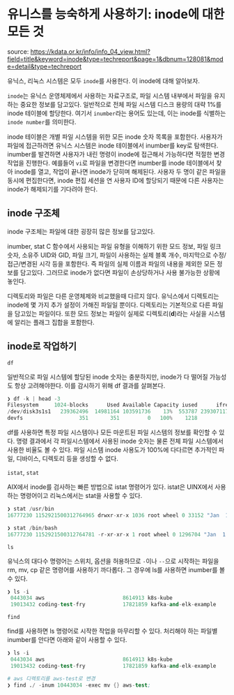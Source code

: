 # 유니스를 능숙하게 사용하기: inode에 대한 모든 것

source: https://kdata.or.kr/info/info_04_view.html?field=title&keyword=inode&type=techreport&page=1&dbnum=128081&mode=detail&type=techreport

유닉스, 리눅스 시스템은 모두 `inode`를 사용한다. 이 inode에 대해 알아보자.

`inode`는 유닉스 운영체제에서 사용하는 자료구조로, 파일 시스템 내부에서 파일을 유지하는 중요한 정보를 담고있다. 일반적으로 전체 파일 시스템 디스크 용량의 대략 1%를 inode 테이블에 할당한다. 여기서 `inumber`라는 용어도 있는데, 이는 inode를 식별하는 `inode number`를 의미한다.

inode 테이블은 개별 파일 시스템을 위한 모든 inode 숫자 목록을 포함한다. 사용자가 파일에 접근하려면 유닉스 시스템은 inode 테이블에서 inumber를 key로 탐색한다. inumber를 발견하면 사용자가 내린 명령이 inode에 접근해서 가능하다면 적절한 변경 작업을 진행한다. 예를들어 `vi`로 파일을 변경한다면 inumber를 inode 테이블에서 찾아 inode를 열고, 작업이 끝나면 inode가 닫히며 해제된다. 사용자 두 명이 같은 파일을 동시에 편집한다면, inode 편집 세션을 연 사용자 ID에 할당되기 때문에 다른 사용자는 inode가 해제되기를 기다려야 한다.

## inode 구조체

inode 구조체는 파일에 대한 굉장히 많은 정보를 담고있다.

inumber, stat C 함수에서 사용되는 파일 유형을 이해하기 위한 모드 정보, 파일 링크 숫자, 소유주 UID와 GID, 파일 크기, 파일이 사용하는 실제 블록 개수, 마지막으로 수정/접근/변경된 시각 등을 포함한다. 즉 파일의 실제 이름과 파일의 내용을 제외한 모든 정보를 담고있다. 그러므로 inode가 없다면 파일이 손상당하거나 사용 불가능한 상황에 놓인다.

디렉토리와 파일은 다른 운영체제와 비교했을때 다르지 않다. 유닉스에서 디렉토리는 inode에 몇 가지 추가 설정이 가해진 파일일 뿐이다. 디렉토리는 기본적으로 다른 파일을 담고있는 파일이다. 또한 모드 정보는 파일이 실제로 디렉토리(**d**)라는 사실을 시스템에 알리는 플래그 집합을 포함한다.

## inode로 작업하기

`df`

일반적으로 파일 시스템에 할당된 inode 숫자는 충분하지만, inode가 다 떨어질 가능성도 항상 고려해야한다. 이를 감시하기 위해 df 결과를 살펴본다.

```s
❯ df -k | head -3
Filesystem     1024-blocks      Used Available Capacity iused      ifree %iused  Mounted on
/dev/disk3s1s1   239362496  14981164 103591736    13%  553787 2393071173    0%   /
devfs                  351       351         0   100%    1218          0  100%   /dev
```

df를 사용하면 특정 파일 시스템이나 모든 마운트된 파일 시스템의 정보를 확인할 수 있다. 명령 결과에서 각 파일시스템에서 사용된 inode 숫자는 물론 전체 파일 시스템에서 사용한 비율도 볼 수 있다. 파일 시스템 inode 사용도가 100%에 다다르면 추가적인 파일, 디바이스, 디렉토리 등을 생성할 수 없다. 

`istat`, `stat`

AIX에서 inode를 검사하는 빠른 방법으로 istat 명령어가 있다. istat은 UINX에서 사용하는 명령어이고 리눅스에서는 stat을 사용할 수 있다.

```s
❯ stat /usr/bin
16777230 1152921500312764965 drwxr-xr-x 1036 root wheel 0 33152 "Jan  1 17:00:00 2020" "Jan  1 17:00:00 2020" "Jan  1 17:00:00 2020" "Jan  1 17:00:00 2020" 4096 0 0x80000 /usr/bin

❯ stat /bin/bash
16777230 1152921500312764781 -r-xr-xr-x 1 root wheel 0 1296704 "Jan  1 17:00:00 2020" "Jan  1 17:00:00 2020" "Jan  1 17:00:00 2020" "Jan  1 17:00:00 2020" 4096 1368 0x80020 /bin/bash
```


`ls`

유닉스의 대다수 명령어는 스위치, 옵션을 허용하므로 `-`이나 `--`으로 시작하는 파일을 rm, mv, cp 같은 명령어를 사용하기 까다롭다. 그 경우에 ls를 사용하면 inumber를 볼 수 있다.

```s
❯ ls -i
 0443034 aws                         8614913 k8s-kube                   11606226 spark-kinesis-integration
 19013432 coding-test-fry            17821859 kafka-and-elk-example       6091599 transfer-learning
```

`find`

find를 사용하면 ls 명령어로 시작한 작업을 마무리할 수 있다. 처리해야 하는 파일별 inumber를 안다면 아래와 같이 사용할 수 있다.

```s
❯ ls -i
 0443034 aws                         8614913 k8s-kube                   11606226 spark-kinesis-integration
 19013432 coding-test-fry            17821859 kafka-and-elk-example       6091599 transfer-learning

# aws 디렉토리를 aws-test로 변경
❯ find ./ -inum 10443034 -exec mv {} aws-test;
```
